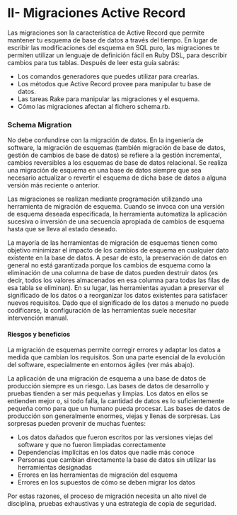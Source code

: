 # II- Migraciones Active Record

Las migraciones son la característica de Active Record que permite mantener tu esquema de base de datos a través del tiempo. En lugar de escribir las modificaciones del esquema en SQL puro, las migraciones te permiten utilizar un lenguaje de definición fácil en Ruby DSL, para describir cambios para tus tablas. Después de leer esta guía sabrás:

* Los comandos generadores que puedes utilizar para crearlas. 
* Los métodos que Active Record provee para manipular tu base de datos. 
* Las tareas Rake para manipular las migraciones y el esquema. 
* Cómo las migraciones afectan al fichero schema.rb.

### Schema Migration

No debe confundirse con la migración de datos. En la ingeniería de software, la migración de esquemas \(también migración de base de datos, gestión de cambios de base de datos\) se refiere a la gestión incremental, cambios reversibles a los esquemas de base de datos relacional. Se realiza una migración de esquema en una base de datos siempre que sea necesario actualizar o revertir el esquema de dicha base de datos a alguna versión más reciente o anterior.

Las migraciones se realizan mediante programación utilizando una herramienta de migración de esquema. Cuando se invoca con una versión de esquema deseada especificada, la herramienta automatiza la aplicación sucesiva o inversión de una secuencia apropiada de cambios de esquema hasta que se lleva al estado deseado.

La mayoría de las herramientas de migración de esquemas tienen como objetivo minimizar el impacto de los cambios de esquema en cualquier dato existente en la base de datos. A pesar de esto, la preservación de datos en general no está garantizada porque los cambios de esquema como la eliminación de una columna de base de datos pueden destruir datos \(es decir, todos los valores almacenados en esa columna para todas las filas de esa tabla se eliminan\). En su lugar, las herramientas ayudan a preservar el significado de los datos o a reorganizar los datos existentes para satisfacer nuevos requisitos. Dado que el significado de los datos a menudo no puede codificarse, la configuración de las herramientas suele necesitar intervención manual.

#### Riesgos y beneficios

La migración de esquemas permite corregir errores y adaptar los datos a medida que cambian los requisitos. Son una parte esencial de la evolución del software, especialmente en entornos ágiles \(ver más abajo\).

La aplicación de una migración de esquema a una base de datos de producción siempre es un riesgo. Las bases de datos de desarrollo y pruebas tienden a ser más pequeñas y limpias. Los datos en ellos se entienden mejor o, si todo falla, la cantidad de datos es lo suficientemente pequeña como para que un humano pueda procesar. Las bases de datos de producción son generalmente enormes, viejas y llenas de sorpresas. Las sorpresas pueden provenir de muchas fuentes:

* Los datos dañados que fueron escritos por las versiones viejas del software y que no fueron limpiadas correctamente 
* Dependencias implícitas en los datos que nadie más conoce
* Personas que cambian directamente la base de datos sin utilizar las herramientas designadas 
* Errores en las herramientas de migración del esquema 
* Errores en los supuestos de cómo se deben migrar los datos

Por estas razones, el proceso de migración necesita un alto nivel de disciplina, pruebas exhaustivas y una estrategia de copia de seguridad.

